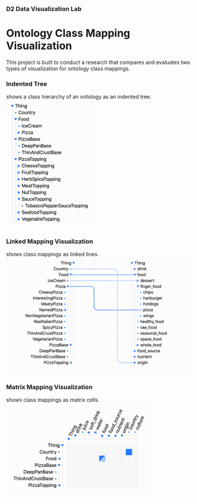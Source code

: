 ### D2 Data Visualization Lab
# Ontology Class Mapping Visualization
This project is built to conduct a research that compares and evaluates two types of visualization for ontology class mappings.

### Indented Tree
shows a class hierarchy of an ontology as an indented tree.  
![class hierarchy](docs/assets/tree.png) 

### Linked Mapping Visualization
shows class mappings as linked lines.  
![linked_small](docs/assets/linked_small.png)

### Matrix Mapping Visualization
shows class mappings as matrix cells.  
![matrix mapping](docs/assets/matrix_small.png)